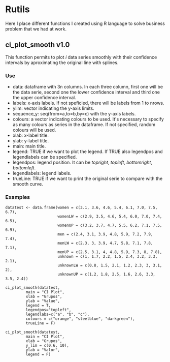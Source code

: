 # Rutils
Here I place different functions I created using R language to solve business problem that we had at work.

## ci_plot_smooth v1.0
This function permits to plot _i_ data series smoothly with their confidence intervals by aproximating the original line with splines.

### Use
  - data: dataframe with 3n columns. In each three column, first one will be the data serie, second one the lower confidence interval and third one the upper confidence interval.
  - labels: x-axis labels. If not speficied, there will be labels from 1 to nrows.
  - ylim: vector indicating the y-axis limits.
  - sequence_y: seq(from=a,to=b,by=c) with the y-axis labels. 
  - colours: a vector indicating colours to be used. It's necessary to specify as many colours as series in the dataframe. If not specified, random colours will be used. 
  - xlab: x-label title.
  - ylab: y-label title.
  - main: main title.
  - legend: TRUE if we want to plot the legend. If TRUE also legendpos and legendlabels can be specified.
  - legendpos: legend position. It can be _topright_, _topleft_, _bottomright_, _bottomleft_.
  - legendlabels: legend labels.
  - trueLine: TRUE if we want to print the original serie to compare with the smooth curve.
  
### Examples
```
datatest <- data.frame(women = c(3.1, 3.6, 4.6, 5.4, 6.1, 7.0, 7.5, 6.7),
                       womenLW = c(2.9, 3.5, 4.6, 5.4, 6.0, 7.0, 7.4, 6.5),
                       womenUP = c(3.2, 3.7, 4.7, 5.5, 6.2, 7.1, 7.5, 6.9),
                       men = c(2.4, 3.1, 3.9, 4.8, 5.9, 7.2, 7.9, 7.4),
                       menLW = c(2.3, 3, 3.9, 4.7, 5.8, 7.1, 7.8, 7.1),
                       menUP = c(2.5, 3.1, 4, 4.8, 5.9, 7.3, 8, 7.8),
                       unknown = c(1, 1.7, 2.2, 1.5, 2.4, 3.2, 3.3, 2.1),
                       unknownLW = c(0.8, 1.5, 2.1, 1.2, 2.3, 3, 3.1, 2),
                       unknownUP = c(1.2, 1.8, 2.5, 1.6, 2.6, 3.3, 3.5, 2.4))

ci_plot_smooth(datatest,
         main = "CI Plot",
         xlab = "Grupos",
         ylab = "Value",
         legend = T,
         legendpos="topleft",
         legendlabs=c("a", "b", "c"),
         colours = c("orange", "steelblue", "darkgreen"),
         trueLine = F)
    
ci_plot_smooth(datatest, 
         main = "CI Plot", 
         xlab = "Grupos", 
         y_lim = c(0.6, 10), 
         ylab = "Valor", 
         legend = F)
```
